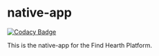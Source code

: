# native-app

[![Codacy Badge](https://api.codacy.com/project/badge/Grade/24c0667767f64a1c8bbe647346f11742)](https://www.codacy.com/app/FindEarth/native-app?utm_source=github.com&utm_medium=referral&utm_content=FindEarth/native-app&utm_campaign=badger)

This is the native-app for the Find Hearth Platform.
